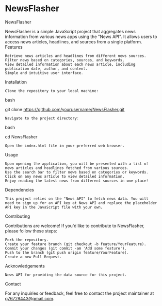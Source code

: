 # NewsFlasher

NewsFlasher

NewsFlasher is a simple JavaScript project that aggregates news information from various news apps using the "News API". It allows users to access news articles, headlines, and sources from a single platform.
Features

    Retrieve news articles and headlines from different news sources.
    Filter news based on categories, sources, and keywords.
    View detailed information about each news article, including publication date, author, and content.
    Simple and intuitive user interface.

Installation

    Clone the repository to your local machine:

bash

git clone https://github.com/yourusername/NewsFlasher.git

    Navigate to the project directory:

bash

cd NewsFlasher

    Open the index.html file in your preferred web browser.

Usage

    Upon opening the application, you will be presented with a list of news articles and headlines fetched from various sources.
    Use the search bar to filter news based on categories or keywords.
    Click on any news article to view detailed information.
    Enjoy reading the latest news from different sources in one place!

Dependencies

    This project relies on the "News API" to fetch news data. You will need to sign up for an API key at News API and replace the placeholder API key in the JavaScript file with your own.

Contributing

Contributions are welcome! If you'd like to contribute to NewsFlasher, please follow these steps:

    Fork the repository.
    Create your feature branch (git checkout -b feature/YourFeature).
    Commit your changes (git commit -am 'Add some feature').
    Push to the branch (git push origin feature/YourFeature).
    Create a new Pull Request.


Acknowledgements

    News API for providing the data source for this project.

Contact

For any inquiries or feedback, feel free to contact the project maintainer at g76728443@gmail.com.